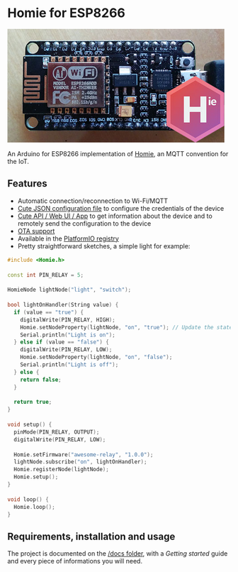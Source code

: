 Homie for ESP8266
=================

![homie-esp8266](homie-esp8266.jpg)

An Arduino for ESP8266 implementation of [Homie](https://git.io/homieiot), an MQTT convention for the IoT.

## Features

* Automatic connection/reconnection to Wi-Fi/MQTT
* [Cute JSON configuration file](https://github.com/marvinroger/homie-esp8266/wiki/5.-JSON-configuration-file) to configure the credentials of the device
* [Cute API / Web UI / App](https://github.com/marvinroger/homie-esp8266/wiki/6.-Configuration-API) to get information about the device and to remotely send the configuration to the device
* [OTA support](https://github.com/marvinroger/homie-esp8266/wiki/4.-OTA)
* Available in the [PlatformIO registry](http://platformio.org/#!/lib/show/555/Homie)
* Pretty straightforward sketches, a simple light for example:

```c++
#include <Homie.h>

const int PIN_RELAY = 5;

HomieNode lightNode("light", "switch");

bool lightOnHandler(String value) {
  if (value == "true") {
    digitalWrite(PIN_RELAY, HIGH);
    Homie.setNodeProperty(lightNode, "on", "true"); // Update the state of the light
    Serial.println("Light is on");
  } else if (value == "false") {
    digitalWrite(PIN_RELAY, LOW);
    Homie.setNodeProperty(lightNode, "on", "false");
    Serial.println("Light is off");
  } else {
    return false;
  }

  return true;
}

void setup() {
  pinMode(PIN_RELAY, OUTPUT);
  digitalWrite(PIN_RELAY, LOW);

  Homie.setFirmware("awesome-relay", "1.0.0");
  lightNode.subscribe("on", lightOnHandler);
  Homie.registerNode(lightNode);
  Homie.setup();
}

void loop() {
  Homie.loop();
}
```

## Requirements, installation and usage

The project is documented on the [/docs folder](docs), with a *Getting started* guide and every piece of informations you will need.
